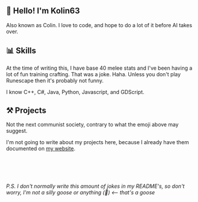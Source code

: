 ## 👋 Hello! I'm Kolin63
Also known as Colin. I love to code, and hope to do a lot of it before AI takes over. 

## 📊 Skills
At the time of writing this, I have base 40 melee stats and I've been having a lot of fun training crafting. That was a joke. Haha. Unless you don't play Runescape then it's probably not funny.

I know C++, C#, Java, Python, Javascript, and GDScript. 

## ⚒️ Projects
Not the next communist society, contrary to what the emoji above may suggest. 

I'm not going to write about my projects here, because I already have them documented on [my website](https://kolin63.com). 

<br><br><br>

###### P.S. I don't normally write this amount of jokes in my README's, so don't worry, I'm not a silly goose or anything (🪿) <-- that's a goose
<!--
**Kolin63/Kolin63** is a ✨ _special_ ✨ repository because its `README.md` (this file) appears on your GitHub profile.

Here are some ideas to get you started:

- 🔭 I’m currently working on ...
- 🌱 I’m currently learning ...
- 👯 I’m looking to collaborate on ...
- 🤔 I’m looking for help with ...
- 💬 Ask me about ...
- 📫 How to reach me: ...
- 😄 Pronouns: ...
- ⚡ Fun fact: ...
-->

